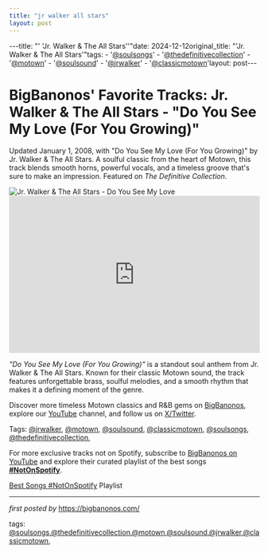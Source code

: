 ```yaml
---
title: "jr walker all stars"
layout: post
---
```

---title: "' 'Jr. Walker & The All Stars''"date: 2024-12-12original_title: "'Jr. Walker & The All Stars'"tags:  - '[@soulsongs](/tags/soulsongs/)'  - '[@thedefinitivecollection](/tags/thedefinitivecollection/)'  - '[@motown](/tags/motown/)'  - '[@soulsound](/tags/soulsound/)'  - '[@jrwalker](/tags/jrwalker/)'  - '[@classicmotown](/tags/classicmotown/)'layout: post---<!-- Post Title --><h1 >BigBanonos' Favorite Tracks: Jr. Walker & The All Stars - "Do You See My Love (For You Growing)"</h1> <!-- Introductory Text --><p >Updated January 1, 2008, with "Do You See My Love (For You Growing)" by Jr. Walker & The All Stars. A soulful classic from the heart of Motown, this track blends smooth horns, powerful vocals, and a timeless groove that's sure to make an impression. Featured on *The Definitive Collection*.</p> <!-- Featured Image --><div > <img src="https://www.udiscovermusic.com/wp-content/uploads/2020/06/Jr-Walker-the-All-Stars-GettyImages-74298411.jpg" alt="Jr. Walker & The All Stars - Do You See My Love" /></div> <!-- YouTube Video Embed --><div > <iframe width="100%" height="315" src="https://www.youtube.com/embed/fqAu5xoRXkk" title="Do You See My Love (For You Growing)" frameborder="0" allow="accelerometer; autoplay; clipboard-write; encrypted-media; gyroscope; picture-in-picture; web-share" referrerpolicy="strict-origin-when-cross-origin" allowfullscreen></iframe></div> <!-- Song Information --><div > <p><em>"Do You See My Love (For You Growing)"</em> is a standout soul anthem from Jr. Walker & The All Stars. Known for their classic Motown sound, the track features unforgettable brass, soulful melodies, and a smooth rhythm that makes it a defining moment of the genre.</p></div> <!-- Footer Links --><div > <p>Discover more timeless Motown classics and R&B gems on <a href="https://bigbanonos.com/" target="_blank">BigBanonos</a>, explore our <a href="https://www.youtube.com/[@BigBanonos](/tags/BigBanonos/)" target="_blank">YouTube</a> channel, and follow us on <a href="https://x.com/bigbanonos" target="_blank">X/Twitter</a>.</p></div> <!-- Tags --><p >Tags: [@jrwalker](/tags/jrwalker/), [@motown](/tags/motown/), [@soulsound](/tags/soulsound/), [@classicmotown](/tags/classicmotown/), [@soulsongs](/tags/soulsongs/), [@thedefinitivecollection](/tags/thedefinitivecollection/),</p><!--Subscribe and Playlist Links--><div>    <p>For more exclusive tracks not on Spotify, subscribe to <a href="https://www.youtube.com/[@BigBanonos](/tags/BigBanonos/)" target="_blank">BigBanonos on YouTube</a> and explore their curated playlist of the best songs <strong>[#NotOnSpotify](/tags/NotOnSpotify/)</strong>.</p>    <p><a href="https://www.youtube.com/playlist?list=PLtuNtuTatqI0kFahUCbtbfenC_ET5O_tr" target="_blank">Best Songs [#NotOnSpotify](/tags/NotOnSpotify/) Playlist<br /></a></p></div><hr /><p><em>first posted by</em> <a href="https://bigbanonos.com/" rel="noopener" target="_new">https://bigbanonos.com/</a></p><p>tags: [@soulsongs](/tags/soulsongs/),[@thedefinitivecollection](/tags/thedefinitivecollection/),[@motown](/tags/motown/),[@soulsound](/tags/soulsound/),[@jrwalker](/tags/jrwalker/),[@classicmotown](/tags/classicmotown/),</p>